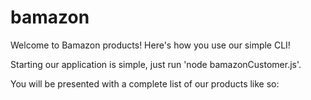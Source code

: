 # bamazon

Welcome to Bamazon products!  Here's how you use our simple CLI!

Starting our application is simple, just run 'node bamazonCustomer.js'.

You will be presented with a complete list of our products like so:

